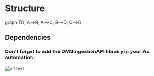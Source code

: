 # Structure
graph TD;
    A-->B;
    A-->C;
    B-->D;
    C-->D;

## Dependencies

### Don't forget to add the OMSIngestionAPI librairy in your Az automation  : 
![alt text](https://ravindrajob.blob.core.windows.net/assets/LibrairyOMS.png)
